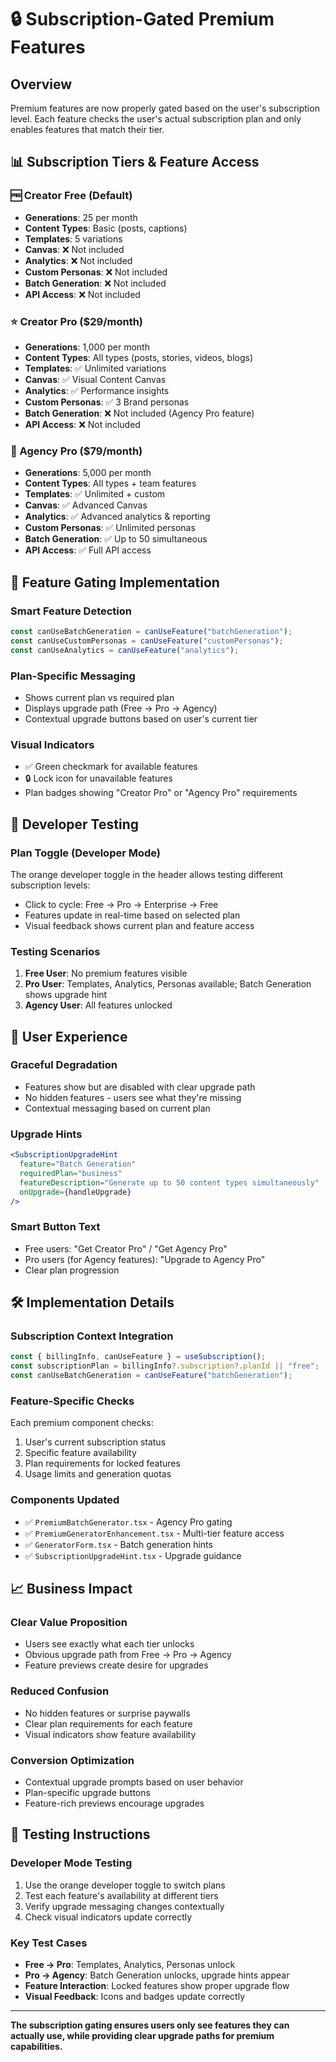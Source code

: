 # 🔒 Subscription-Gated Premium Features

## Overview

Premium features are now properly gated based on the user's subscription level. Each feature checks the user's actual subscription plan and only enables features that match their tier.

## 📊 Subscription Tiers & Feature Access

### **🆓 Creator Free (Default)**

- **Generations**: 25 per month
- **Content Types**: Basic (posts, captions)
- **Templates**: 5 variations
- **Canvas**: ❌ Not included
- **Analytics**: ❌ Not included
- **Custom Personas**: ❌ Not included
- **Batch Generation**: ❌ Not included
- **API Access**: ❌ Not included

### **⭐ Creator Pro ($29/month)**

- **Generations**: 1,000 per month
- **Content Types**: All types (posts, stories, videos, blogs)
- **Templates**: ✅ Unlimited variations
- **Canvas**: ✅ Visual Content Canvas
- **Analytics**: ✅ Performance insights
- **Custom Personas**: ✅ 3 Brand personas
- **Batch Generation**: ❌ Not included (Agency Pro feature)
- **API Access**: ❌ Not included

### **🚀 Agency Pro ($79/month)**

- **Generations**: 5,000 per month
- **Content Types**: All types + team features
- **Templates**: ✅ Unlimited + custom
- **Canvas**: ✅ Advanced Canvas
- **Analytics**: ✅ Advanced analytics & reporting
- **Custom Personas**: ✅ Unlimited personas
- **Batch Generation**: ✅ Up to 50 simultaneous
- **API Access**: ✅ Full API access

## 🎯 Feature Gating Implementation

### **Smart Feature Detection**

```typescript
const canUseBatchGeneration = canUseFeature("batchGeneration");
const canUseCustomPersonas = canUseFeature("customPersonas");
const canUseAnalytics = canUseFeature("analytics");
```

### **Plan-Specific Messaging**

- Shows current plan vs required plan
- Displays upgrade path (Free → Pro → Agency)
- Contextual upgrade buttons based on user's current tier

### **Visual Indicators**

- ✅ Green checkmark for available features
- 🔒 Lock icon for unavailable features
- Plan badges showing "Creator Pro" or "Agency Pro" requirements

## 🔄 Developer Testing

### **Plan Toggle (Developer Mode)**

The orange developer toggle in the header allows testing different subscription levels:

- Click to cycle: Free → Pro → Enterprise → Free
- Features update in real-time based on selected plan
- Visual feedback shows current plan and feature access

### **Testing Scenarios**

1. **Free User**: No premium features visible
2. **Pro User**: Templates, Analytics, Personas available; Batch Generation shows upgrade hint
3. **Agency User**: All features unlocked

## 🎨 User Experience

### **Graceful Degradation**

- Features show but are disabled with clear upgrade path
- No hidden features - users see what they're missing
- Contextual messaging based on current plan

### **Upgrade Hints**

```jsx
<SubscriptionUpgradeHint
  feature="Batch Generation"
  requiredPlan="business"
  featureDescription="Generate up to 50 content types simultaneously"
  onUpgrade={handleUpgrade}
/>
```

### **Smart Button Text**

- Free users: "Get Creator Pro" / "Get Agency Pro"
- Pro users (for Agency features): "Upgrade to Agency Pro"
- Clear plan progression

## 🛠️ Implementation Details

### **Subscription Context Integration**

```typescript
const { billingInfo, canUseFeature } = useSubscription();
const subscriptionPlan = billingInfo?.subscription?.planId || "free";
const canUseBatchGeneration = canUseFeature("batchGeneration");
```

### **Feature-Specific Checks**

Each premium component checks:

1. User's current subscription status
2. Specific feature availability
3. Plan requirements for locked features
4. Usage limits and generation quotas

### **Components Updated**

- ✅ `PremiumBatchGenerator.tsx` - Agency Pro gating
- ✅ `PremiumGeneratorEnhancement.tsx` - Multi-tier feature access
- ✅ `GeneratorForm.tsx` - Batch generation hints
- ✅ `SubscriptionUpgradeHint.tsx` - Upgrade guidance

## 📈 Business Impact

### **Clear Value Proposition**

- Users see exactly what each tier unlocks
- Obvious upgrade path from Free → Pro → Agency
- Feature previews create desire for upgrades

### **Reduced Confusion**

- No hidden features or surprise paywalls
- Clear plan requirements for each feature
- Visual indicators show feature availability

### **Conversion Optimization**

- Contextual upgrade prompts based on user behavior
- Plan-specific upgrade buttons
- Feature-rich previews encourage upgrades

## 🧪 Testing Instructions

### **Developer Mode Testing**

1. Use the orange developer toggle to switch plans
2. Test each feature's availability at different tiers
3. Verify upgrade messaging changes contextually
4. Check visual indicators update correctly

### **Key Test Cases**

- **Free → Pro**: Templates, Analytics, Personas unlock
- **Pro → Agency**: Batch Generation unlocks, upgrade hints appear
- **Feature Interaction**: Locked features show proper upgrade flow
- **Visual Feedback**: Icons and badges update correctly

---

**The subscription gating ensures users only see features they can actually use, while providing clear upgrade paths for premium capabilities.**
